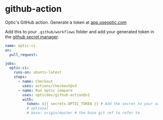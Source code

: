 # github-action
Optic's GitHub action. Generate a token at [app.useoptic.com](https://app.useoptic.com)

Add this to your `.github/workflows` folder and add your generated token in the [github secret manager](https://docs.github.com/en/actions/security-guides/encrypted-secrets#creating-encrypted-secrets-for-a-repository).

```yml
name: optic-ci
on:
  pull_request:

jobs:
  optic-ci:
    runs-on: ubuntu-latest
    steps:
      - name: Checkout
        uses: actions/checkout@v3
      - name: Run optic compare
        uses: opticdev/github-action@v1
        with:
          token: ${{ secrets.OPTIC_TOKEN }} # Add the secret to your secret manager
          # optional
          # base: origin/master # the base git ref to refer to
```

